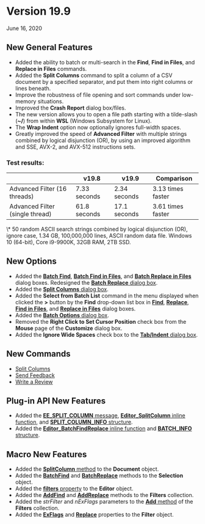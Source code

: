 # Version 19.9

June 16, 2020

## New General Features

- Added the ability to batch or multi-search in the **Find**, **Find in Files**, and **Replace in Files** commands.
- Added the **Split Columns** command to split a column of a CSV document by a specified separator, and put them into right columns or lines beneath.
- Improve the robustness of file opening and sort commands under low-memory situations.
- Improved the **Crash Report** dialog box/files.
- The new version allows you to open a file path starting with a tilde-slash (**~/**) from within **WSL** (Windows Subsystem for Linux).
- The **Wrap Indent** option now optionally ignores full-width spaces.
- Greatly improved the speed of **Advanced Filter** with multiple strings combined by logical disjunction (OR), by using an improved algorithm and SSE, AVX-2, and AVX-512 instructions sets.

### Test results:

|  | v19.8 | v19.9 | Comparison |
| --- | --- | --- | --- |
| Advanced Filter (16 threads) | 7.33 seconds | 2.34 seconds | 3.13 times faster |
| Advanced Filter (single thread) | 61.8 seconds | 17.1 seconds | 3.61 times faster |

\\* 50 random ASCII search strings combined by logical disjunction (OR), ignore case, 1.34 GB, 100,000,000 lines, ASCII random data file. Windows 10 (64-bit), Core i9-9900K, 32GB RAM, 2TB SSD.

## New Options

- Added the [**Batch Find**](../dlg/find/index), [**Batch Find in Files**](../dlg/find_in_files/index), and [**Batch Replace in Files**](../dlg/replace_in_files/index) dialog boxes. Redesigned the [**Batch Replace** dialog box](../dlg/replace/index).
- Added the [**Split Columns** dialog box](../dlg/split_column/index).
- Added the **Select from Batch List** command in the menu displayed when clicked the **>** button by the **Find** drop-down list box in [**Find**](../dlg/find/index), [**Replace**](../dlg/replace/index), [**Find in Files**](../dlg/find_in_files/index), and [**Replace in Files**](../dlg/replace_in_files/index) dialog boxes.
- Added the [**Batch Options** dialog box](../dlg/batch_options/index).
- Removed the **Right Click to Set Cursor Position** check box from the **Mouse** page of the **Customize** dialog box.
- Added the **Ignore Wide Spaces** check box to the [**Tab/Indent** dialog box](../dlg/properties/general/indent/index).

## New Commands

- [Split Columns](../cmd/csv/split_column)
- [Send Feedback](../cmd/help/send_feedback)
- [Write a Review](../cmd/help/write_review)

## Plug-in API New Features

- Added the [**EE\_SPLIT\_COLUMN** message](../plugin/message/ee_split_column), [**Editor\_SplitColumn** inline function](../plugin/macro/editor_splitcolumn), and [**SPLIT\_COLUMN\_INFO** structure](../plugin/structure/split_column_info).
- Added the [**Editor\_BatchFindReplace** inline function](../plugin/macro/editor_batchfindreplace) and [**BATCH\_INFO** structure](../plugin/structure/batch_info).

## Macro New Features

- Added the [**SplitColumn** method](../macro/document/split_column) to the **Document** object.
- Added the **[BatchFind](../macro/selection/batch_find)** and **[BatchReplace](../macro/selection/batch_replace)** methods to the **Selection** object.
- Added the [**filters** property](../macro/editor/filters) to the **Editor** object.
- Added the **[AddFind](../macro/filters/add_find)** and **[AddReplace](../macro/filters/add_replace)** methods to the **Filters** collection.
- Added the _strFilter_ and _nExFlags_ parameters to the [**Add** method](../macro/filters/add) of the **Filters** collection.
- Added the **[ExFlags](../macro/filter/exflags)** and **[Replace](../macro/filter/replace)** properties to the **Filter** object.
